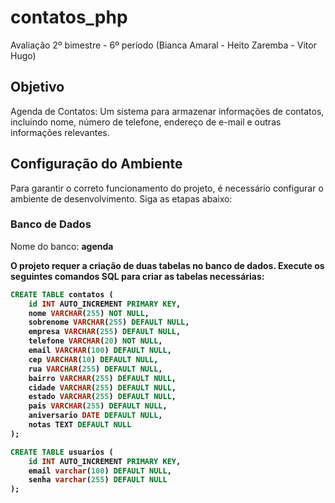 # contatos_php
Avaliação 2º bimestre - 6º período (Bianca Amaral - Heito Zaremba - Vitor Hugo)

## Objetivo
Agenda de Contatos: Um sistema para armazenar informações de contatos, incluindo nome, número de telefone, endereço de e-mail e outras informações relevantes.

## Configuração do Ambiente

Para garantir o correto funcionamento do projeto, é necessário configurar o ambiente de desenvolvimento. Siga as etapas abaixo:

### Banco de Dados
Nome do banco: <strong>agenda

O projeto requer a criação de duas tabelas no banco de dados. Execute os seguintes comandos SQL para criar as tabelas necessárias:

```sql
CREATE TABLE contatos (
    id INT AUTO_INCREMENT PRIMARY KEY,
    nome VARCHAR(255) NOT NULL,
    sobrenome VARCHAR(255) DEFAULT NULL,
    empresa VARCHAR(255) DEFAULT NULL,
    telefone VARCHAR(20) NOT NULL,
    email VARCHAR(100) DEFAULT NULL,
    cep VARCHAR(10) DEFAULT NULL,
    rua VARCHAR(255) DEFAULT NULL,
    bairro VARCHAR(255) DEFAULT NULL,
    cidade VARCHAR(255) DEFAULT NULL,
    estado VARCHAR(255) DEFAULT NULL,
    pais VARCHAR(255) DEFAULT NULL,
    aniversario DATE DEFAULT NULL,
    notas TEXT DEFAULT NULL
);

CREATE TABLE usuarios (
    id INT AUTO_INCREMENT PRIMARY KEY,
    email varchar(100) DEFAULT NULL,
    senha varchar(255) DEFAULT NULL
);

